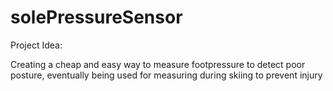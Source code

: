 # solePressureSensor

Project Idea:

Creating a cheap and easy way to measure footpressure to detect poor posture, eventually being used for measuring during skiing to prevent injury

